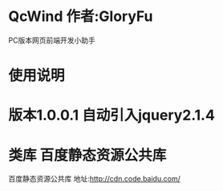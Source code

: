 # QcWind  作者:GloryFu
PC版本网页前端开发小助手

# 使用说明
<script type="text/javascript" src="/您的引入的路径/QcWind.js"></script>




# 版本1.0.0.1 自动引入jquery2.1.4



# 类库 百度静态资源公共库
百度静态资源公共库 地址:http://cdn.code.baidu.com/
